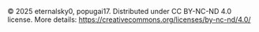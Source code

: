 © 2025 eternalsky0, popugai17. 
Distributed under CC BY-NC-ND 4.0 license.
More details: https://creativecommons.org/licenses/by-nc-nd/4.0/

